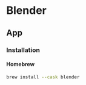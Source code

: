 # Blender

<!--
https://www.blender.org/download/demo-files/
-->

## App

### Installation

#### Homebrew

```sh
brew install --cask blender
```
